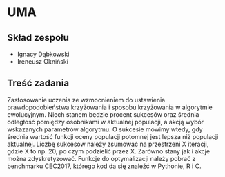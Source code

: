 # UMA

## Skład zespołu
* Ignacy Dąbkowski
* Ireneusz Okniński

## Treść zadania
Zastosowanie uczenia ze wzmocnieniem do ustawienia prawdopodobieństwa krzyżowania
i sposobu krzyżowania w algorytmie ewolucyjnym. Niech stanem będzie procent
sukcesów oraz średnia odległość pomiędzy osobnikami w aktualnej populacji, a 
akcją wybór wskazanych parametrów algorytmu. O sukcesie mówimy wtedy, gdy średnia
wartość funkcji oceny populacji potomnej jest lepsza niż populacji aktualnej. 
Liczbę sukcesów należy zsumować na przestrzeni X iteracji, gdzie X to np. 20, 
po czym podzielić przez X. Zarówno stany jak i akcje można zdyskretyzować. 
Funkcje do optymalizacji należy pobrać z benchmarku CEC2017, którego kod da się 
znaleźć w Pythonie, R i C.


